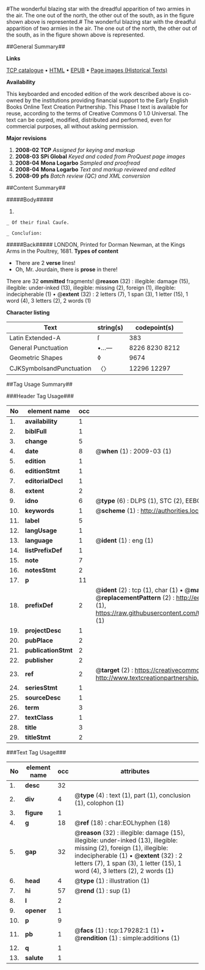#The wonderful blazing star with the dreadful apparition of two armies in the air. The one out of the north, the other out of the south, as in the figure shown above is represented.#
The wonderful blazing star with the dreadful apparition of two armies in the air. The one out of the north, the other out of the south, as in the figure shown above is represented.

##General Summary##

**Links**

[TCP catalogue](http://www.ota.ox.ac.uk/tcp/)  • 
[HTML](http://tei.it.ox.ac.uk/tcp/Texts-HTML/free/B06/B06694.html)  • 
[EPUB](http://tei.it.ox.ac.uk/tcp/Texts-EPUB/free/B06/B06694.epub) • 
[Page images (Historical Texts)](https://data.historicaltexts.jisc.ac.uk/view?pubId=eebo-52529379e&pageId=eebo-52529379e-179282-1)

**Availability**

This keyboarded and encoded edition of the
	       work described above is co-owned by the institutions
	       providing financial support to the Early English Books
	       Online Text Creation Partnership. This Phase I text is
	       available for reuse, according to the terms of Creative
	       Commons 0 1.0 Universal. The text can be copied,
	       modified, distributed and performed, even for
	       commercial purposes, all without asking permission.

**Major revisions**

1. __2008-02__ __TCP__ *Assigned for keying and markup*
1. __2008-03__ __SPi Global__ *Keyed and coded from ProQuest page images*
1. __2008-04__ __Mona Logarbo__ *Sampled and proofread*
1. __2008-04__ __Mona Logarbo__ *Text and markup reviewed and edited*
1. __2008-09__ __pfs__ *Batch review (QC) and XML conversion*

##Content Summary##

#####Body#####

1. 

    _ Of their final Cauſe.

    _ Concluſion:

#####Back#####
LONDON, Printed for Dorman Newman, at the Kings Arms in the Poultrey, 1681.
**Types of content**

  * There are 2 **verse** lines!
  * Oh, Mr. Jourdain, there is **prose** in there!

There are 32 **ommitted** fragments! 
 @__reason__ (32) : illegible: damage (15), illegible: under-inked (13), illegible: missing (2), foreign (1), illegible: indecipherable (1)  •  @__extent__ (32) : 2 letters (7), 1 span (3), 1 letter (15), 1 word (4), 3 letters (2), 2 words (1)

**Character listing**


|Text|string(s)|codepoint(s)|
|---|---|---|
|Latin Extended-A|ſ|383|
|General Punctuation|•…—|8226 8230 8212|
|Geometric Shapes|◊|9674|
|CJKSymbolsandPunctuation|〈〉|12296 12297|

##Tag Usage Summary##

###Header Tag Usage###

|No|element name|occ|attributes|
|---|---|---|---|
|1.|__availability__|1||
|2.|__biblFull__|1||
|3.|__change__|5||
|4.|__date__|8| @__when__ (1) : 2009-03 (1)|
|5.|__edition__|1||
|6.|__editionStmt__|1||
|7.|__editorialDecl__|1||
|8.|__extent__|2||
|9.|__idno__|6| @__type__ (6) : DLPS (1), STC (2), EEBO-CITATION (1), OCLC (1), VID (1)|
|10.|__keywords__|1| @__scheme__ (1) : http://authorities.loc.gov/ (1)|
|11.|__label__|5||
|12.|__langUsage__|1||
|13.|__language__|1| @__ident__ (1) : eng (1)|
|14.|__listPrefixDef__|1||
|15.|__note__|7||
|16.|__notesStmt__|2||
|17.|__p__|11||
|18.|__prefixDef__|2| @__ident__ (2) : tcp (1), char (1)  •  @__matchPattern__ (2) : ([0-9\-]+):([0-9IVX]+) (1), (.+) (1)  •  @__replacementPattern__ (2) : http://eebo.chadwyck.com/downloadtiff?vid=$1&page=$2 (1), https://raw.githubusercontent.com/textcreationpartnership/Texts/master/tcpchars.xml#$1 (1)|
|19.|__projectDesc__|1||
|20.|__pubPlace__|2||
|21.|__publicationStmt__|2||
|22.|__publisher__|2||
|23.|__ref__|2| @__target__ (2) : https://creativecommons.org/publicdomain/zero/1.0/ (1), http://www.textcreationpartnership.org/docs/. (1)|
|24.|__seriesStmt__|1||
|25.|__sourceDesc__|1||
|26.|__term__|3||
|27.|__textClass__|1||
|28.|__title__|3||
|29.|__titleStmt__|2||


###Text Tag Usage###

|No|element name|occ|attributes|
|---|---|---|---|
|1.|__desc__|32||
|2.|__div__|4| @__type__ (4) : text (1), part (1), conclusion (1), colophon (1)|
|3.|__figure__|1||
|4.|__g__|18| @__ref__ (18) : char:EOLhyphen (18)|
|5.|__gap__|32| @__reason__ (32) : illegible: damage (15), illegible: under-inked (13), illegible: missing (2), foreign (1), illegible: indecipherable (1)  •  @__extent__ (32) : 2 letters (7), 1 span (3), 1 letter (15), 1 word (4), 3 letters (2), 2 words (1)|
|6.|__head__|4| @__type__ (1) : illustration (1)|
|7.|__hi__|57| @__rend__ (1) : sup (1)|
|8.|__l__|2||
|9.|__opener__|1||
|10.|__p__|9||
|11.|__pb__|1| @__facs__ (1) : tcp:179282:1 (1)  •  @__rendition__ (1) : simple:additions (1)|
|12.|__q__|1||
|13.|__salute__|1||
